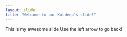 ```yaml
---
layout: slide
title: "Welcome to our Kuldeep's slide!"
---
```

This is my awesome slide
Use the left arrow to go back!
